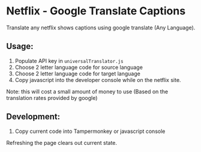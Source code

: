 # Netflix - Google Translate Captions

Translate any netflix shows captions using google translate (Any Language).

## Usage:

1. Populate API key in `universalTranslator.js`
2. Choose 2 letter language code for source language
3. Choose 2 letter language code for target language
4. Copy javascript into the developer console while on the netflix site.

Note: this will cost a small amount of money to use (Based on the translation rates provided by google)

## Development:

1. Copy current code into Tampermonkey or javascript console

Refreshing the page clears out current state.
